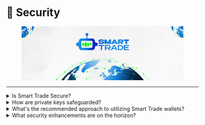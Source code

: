 # 👮 Security

<figure><img src="../.gitbook/assets/covergitbook.png" alt=""><figcaption></figcaption></figure>

***

<details>

<summary>Is Smart Trade Secure?</summary>

\-> Private keys are encrypted using widely-recognized industry encryption protocols, ensuring that they remain inaccessible to any unauthorized entities. Our servers, databases, and website do not store these private keys. Differing from centralized exchanges (CEX), Smart Trade provides users with access to the private keys associated with the trading wallets generated by the platform.&#x20;

\-> This affords you the capability to import these keys into Metamask, granting you full control over your funds within Smart Trade whenever you deem necessary. It's important to approach your wallet as a "hot wallet," adopting the same security considerations as you would with any CEX.&#x20;

\-> We're actively developing new features to enhance your wallet security experience in the near future. For example, one upcoming feature involves automatically transferring BSC out when your balance surpasses a customized threshold amount.

</details>

<details>

<summary>How are private keys safeguarded?</summary>

\-> Private keys are subjected to encryption procedures both when at rest and during transit, employing industry-standard symmetric key encryption/decryption techniques. We maintain a stringent policy of not storing private keys within our servers, databases, or other systems.

</details>

<details>

<summary>What's the recommended approach to utilizing Smart Trade wallets?</summary>

\-> Exercise the same caution with Smart Trade-generated trading wallets as you would with "hot wallets," whether in the context of a CEX or otherwise. Adhering to these principles is crucial: Limit the storage of assets within these wallets to those actively used for trading purposes. Avoid importing your personal wallets into Smart Trade unless a compelling reason necessitates such an action.&#x20;

\-> Periodically regenerate new wallets to enhance security. However, a key advantage Smart Trade offers over traditional CEX\`s is the ability for users to export the private keys of their Smart Trade-generated trading wallets.&#x20;

\->This empowers you to import these keys into your preferred wallet, thereby granting comprehensive control over your assets at any given time.

</details>

<details>

<summary>What security enhancements are on the horizon?</summary>

\-> We're actively planning and developing several security-focused features, including: Automated BSC transfers when your balance exceeds a user-defined threshold.

\-> Capability to whitelist specific addresses for both BSC and token transfers. Implementation of two-factor authentication (2FA) for actions that involve heightened security sensitivity.

</details>
